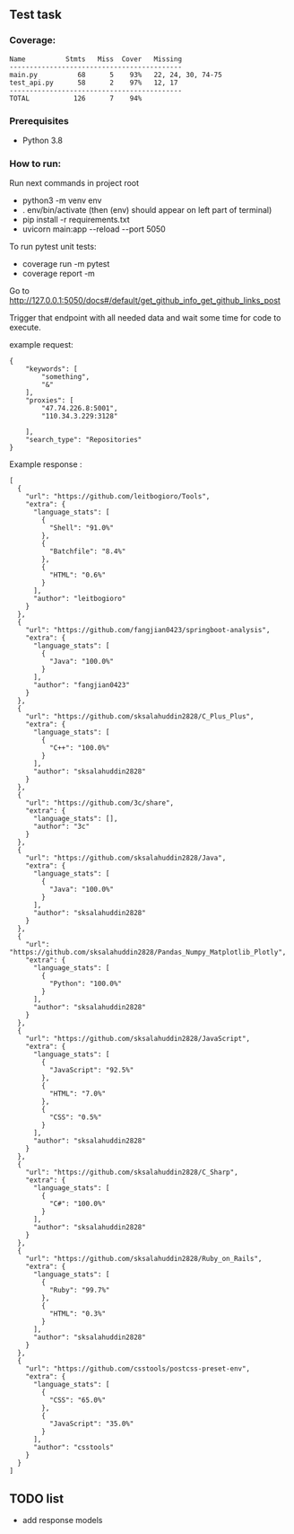 ## Test task

### Coverage:

    Name          Stmts   Miss  Cover   Missing
    -------------------------------------------
    main.py          68      5    93%   22, 24, 30, 74-75
    test_api.py      58      2    97%   12, 17
    -------------------------------------------
    TOTAL           126      7    94%

### Prerequisites 
- Python 3.8
### How to run:
Run next commands in project root
- python3 -m venv env
- . env/bin/activate (then (env) should appear on left part of terminal)
- pip install -r requirements.txt
- uvicorn main:app --reload --port 5050

To run pytest unit tests: 
- coverage run -m pytest
- coverage report -m

Go to http://127.0.0.1:5050/docs#/default/get_github_info_get_github_links_post

Trigger that endpoint with all needed data and wait some time for code to execute.

example request:

    {
        "keywords": [
            "something",
            "&"
        ],
        "proxies": [
            "47.74.226.8:5001",
            "110.34.3.229:3128"
    
        ],
        "search_type": "Repositories"
    }

Example response :

    [
      {
        "url": "https://github.com/leitbogioro/Tools",
        "extra": {
          "language_stats": [
            {
              "Shell": "91.0%"
            },
            {
              "Batchfile": "8.4%"
            },
            {
              "HTML": "0.6%"
            }
          ],
          "author": "leitbogioro"
        }
      },
      {
        "url": "https://github.com/fangjian0423/springboot-analysis",
        "extra": {
          "language_stats": [
            {
              "Java": "100.0%"
            }
          ],
          "author": "fangjian0423"
        }
      },
      {
        "url": "https://github.com/sksalahuddin2828/C_Plus_Plus",
        "extra": {
          "language_stats": [
            {
              "C++": "100.0%"
            }
          ],
          "author": "sksalahuddin2828"
        }
      },
      {
        "url": "https://github.com/3c/share",
        "extra": {
          "language_stats": [],
          "author": "3c"
        }
      },
      {
        "url": "https://github.com/sksalahuddin2828/Java",
        "extra": {
          "language_stats": [
            {
              "Java": "100.0%"
            }
          ],
          "author": "sksalahuddin2828"
        }
      },
      {
        "url": "https://github.com/sksalahuddin2828/Pandas_Numpy_Matplotlib_Plotly",
        "extra": {
          "language_stats": [
            {
              "Python": "100.0%"
            }
          ],
          "author": "sksalahuddin2828"
        }
      },
      {
        "url": "https://github.com/sksalahuddin2828/JavaScript",
        "extra": {
          "language_stats": [
            {
              "JavaScript": "92.5%"
            },
            {
              "HTML": "7.0%"
            },
            {
              "CSS": "0.5%"
            }
          ],
          "author": "sksalahuddin2828"
        }
      },
      {
        "url": "https://github.com/sksalahuddin2828/C_Sharp",
        "extra": {
          "language_stats": [
            {
              "C#": "100.0%"
            }
          ],
          "author": "sksalahuddin2828"
        }
      },
      {
        "url": "https://github.com/sksalahuddin2828/Ruby_on_Rails",
        "extra": {
          "language_stats": [
            {
              "Ruby": "99.7%"
            },
            {
              "HTML": "0.3%"
            }
          ],
          "author": "sksalahuddin2828"
        }
      },
      {
        "url": "https://github.com/csstools/postcss-preset-env",
        "extra": {
          "language_stats": [
            {
              "CSS": "65.0%"
            },
            {
              "JavaScript": "35.0%"
            }
          ],
          "author": "csstools"
        }
      }
    ]

## TODO list
- add response models


